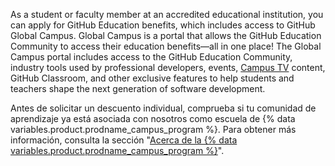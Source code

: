 As a student or faculty member at an accredited educational institution, you can apply for GitHub Education benefits, which includes access to GitHub Global Campus. Global Campus is a portal that allows the GitHub Education Community to access their education benefits—all in one place! The Global Campus portal includes access to the GitHub Education Community, industry tools used by professional developers, events, [Campus TV](https://www.twitch.tv/githubeducation) content, GitHub Classroom, and other exclusive features to help students and teachers shape the next generation of software development.

Antes de solicitar un descuento individual, comprueba si tu comunidad de aprendizaje ya está asociada con nosotros como escuela de {% data variables.product.prodname_campus_program %}. Para obtener más información, consulta la sección "[Acerca de la {% data variables.product.prodname_campus_program %}](/education/explore-the-benefits-of-teaching-and-learning-with-github-education/about-github-campus-program)".

